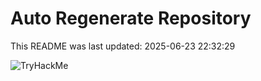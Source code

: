 # Auto Regenerate Repository

This README was last updated: 2025-06-23 22:32:29

 ![TryHackMe](https://tryhackme.com/badge/533634)